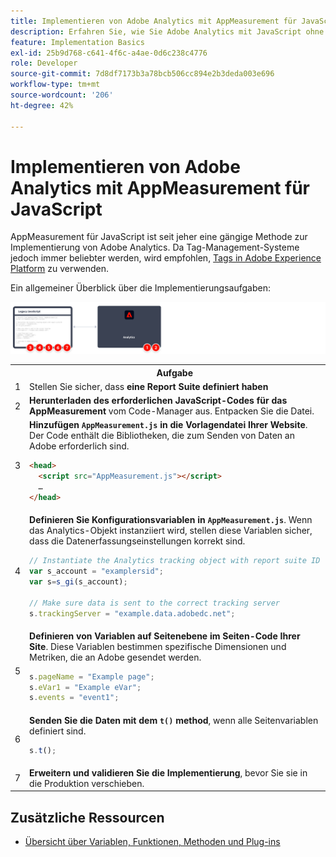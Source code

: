 ```yaml
---
title: Implementieren von Adobe Analytics mit AppMeasurement für JavaScript
description: Erfahren Sie, wie Sie Adobe Analytics mit JavaScript ohne Tag-Management-System implementieren.
feature: Implementation Basics
exl-id: 25b9d768-c641-4f6c-a4ae-0d6c238c4776
role: Developer
source-git-commit: 7d8df7173b3a78bcb506cc894e2b3deda003e696
workflow-type: tm+mt
source-wordcount: '206'
ht-degree: 42%

---
```


# Implementieren von Adobe Analytics mit AppMeasurement für JavaScript

AppMeasurement für JavaScript ist seit jeher eine gängige Methode zur Implementierung von Adobe Analytics. Da Tag-Management-Systeme jedoch immer beliebter werden, wird empfohlen, [Tags in Adobe Experience Platform](../launch/overview.md) zu verwenden.

Ein allgemeiner Überblick über die Implementierungsaufgaben:

![Implementieren von Adobe Analytics mit AppMeasurement für JavaScript, wie in diesem Abschnitt beschrieben.](../assets/appmeasurement-annotated.png)

<table>

<tr>
<th style="width:5%"></th><th style="width:75%"><b>Aufgabe</b></th><th style="width:20%"><b>Weitere Informationen</b></th>
</tr>

<tr>
<td>1</td><td>Stellen Sie sicher, dass <b>eine Report Suite definiert haben</b></td><td><a href="../../admin/admin/c-manage-report-suites/report-suites-admin.md">Report Suite Manager</a></td>
</tr>

<tr>
<td>2</td><td><b>Herunterladen des erforderlichen JavaScript-Codes für das AppMeasurement</b> vom Code-Manager aus. Entpacken Sie die Datei.</td><td><a href="../../admin/admin/code-manager-admin.md">Code-Manager</a></td>
</tr>

<tr>
<td>3</td><td><b>Hinzufügen <code>AppMeasurement.js</code> in die Vorlagendatei Ihrer Website</b>. Der Code enthält die Bibliotheken, die zum Senden von Daten an Adobe erforderlich sind.

```html
<head>
  <script src="AppMeasurement.js"></script>
  …
</head>
```

</td><td></td>
</tr>

<tr>
<td>4</td><td><b>Definieren Sie Konfigurationsvariablen in <code>AppMeasurement.js</code></b>. Wenn das Analytics-Objekt instanziiert wird, stellen diese Variablen sicher, dass die Datenerfassungseinstellungen korrekt sind.

```JavaScript
// Instantiate the Analytics tracking object with report suite ID
var s_account = "examplersid";
var s=s_gi(s_account);
 
// Make sure data is sent to the correct tracking server
s.trackingServer = "example.data.adobedc.net";
```

</td><td><a href="../vars/config-vars/configuration-variables.md">Konfigurationsvariablen</a></td>
</tr>

<tr>
<td>5</td><td><b>Definieren von Variablen auf Seitenebene im Seiten-Code Ihrer Site</b>. Diese Variablen bestimmen spezifische Dimensionen und Metriken, die an Adobe gesendet werden.

```js
s.pageName = "Example page";
s.eVar1 = "Example eVar";
s.events = "event1";
```

</td><td><a href="../vars/page-vars/page-variables.md">Seitenvariablen</a></td>
</tr>

<tr>
<td>6</td><td><b>Senden Sie die Daten mit dem <code>t()</code> method</b>, wenn alle Seitenvariablen definiert sind.

```js
s.t();
```

</td><td><a href="../vars/functions/t-method.md">t()-Methode</a></td>
</tr>

<tr>
<td>7</td><td><b>Erweitern und validieren Sie die Implementierung</b>, bevor Sie sie in die Produktion verschieben.</b></td><td></td>
</tr>

</table>

## Zusätzliche Ressourcen

- [Übersicht über Variablen, Funktionen, Methoden und Plug-ins](../vars/overview.md)
